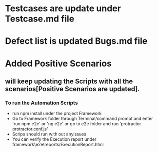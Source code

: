 # Testcases are update under Testcase.md file
# Defect list is updated Bugs.md file


# Added Positive Scenarios
## will keep updating the Scripts with all the scenarios[Positive Scenarios are updated].

### To run the Automation Scripts 
- run npm install under the project Framework 
- Go to Framework folder through Terminal/command prompt and enter 'run npm e2e' or 'ng e2e' or go to e2e folder and run 'protractor protractor.conf.js'
- Scrips should run with out anyissues 
- You can verify the Execution report under framework\e2e\reports/ExecutionReport.html




 
